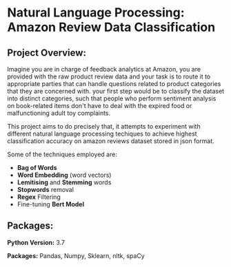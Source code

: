 # Natural Language Processing: Amazon Review Data Classification
## Project Overview:

Imagine you are in charge of feedback analytics at Amazon, you are provided with the raw product review data and your task is to route it to appropriate parties that can handle questions related to product categories that they are concerned with. your first step would be to classify the dataset into distinct categories, such that people who perform sentiment analysis on book-related items don't have to deal with the expired food or malfunctioning adult toy complaints.

This project aims to do precisely that, it attempts to experiment with different natural language processing techiques to achieve highest classification accuracy on amazon reviews dataset stored in json format.

Some of the techniques employed are:

* **Bag of Words**
* **Word Embedding** (word vectors)
* **Lemitising** and **Stemming** words
* **Stopwords** removal
* **Regex** Filtering
* Fine-tuning **Bert Model**

## Packages:
**Python Version:** 3.7

**Packages:** Pandas, Numpy, Sklearn, nltk, spaCy
